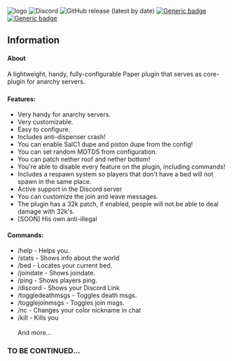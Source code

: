 ![logo](https://i.imgur.com/3ZXoqek.png)
![Discord](https://img.shields.io/discord/821430179040591873?color=%237289da&label=Discord&logo=%237289da&logoColor=%237289da&style=flat-square)
![GitHub release (latest by date)](https://img.shields.io/github/v/release/banimania/AnarchyCore?color=1231244444&style=flat-square)
[![Generic badge](https://img.shields.io/badge/Developing-v1.0.2-blue.svg?style=flat-square)](https://shields.io/)
[![Generic badge](https://img.shields.io/badge/Paper-1.12.2-red.svg?style=flat-square)](https://shields.io/)
###
<!-- INFORMATION -->
## Information
<!-- About -->
#### About
A lightweight, handy, fully-configurable Paper plugin that serves as core-plugin for anarchy servers.
###
<!-- FEATURES -->
#### Features:
* Very handy for anarchy servers.
* Very customizable.
* Easy to configure.
* Includes anti-dispenser crash!
* You can enable SalC1 dupe and piston dupe from the config!
* You can set random MOTDS from configuration.
* You can patch nether roof and nether bottom!
* You're able to disable every feature on the plugin, including commands!
* Includes a respawn system so players that don't have a bed will not spawn in the same place.
* Active support in the Discord server
* You can customize the join and leave messages.
* The plugin has a 32k patch, if enabled, people will not be able to deal damage with 32k's.
* [SOON] His own anti-illegal
<!-- COMMANDS -->
#### Commands:
* /help - Helps you.
* /stats - Shows info about the world
* /bed - Locates your current bed.
* /joindate - Shows joindate.
* /ping - Shows players ping.
* /discord - Shows your Discord Link
* /toggledeathmsgs - Toggles death msgs.
* /togglejoinmsgs - Toggles join msgs.
* /nc - Changes your color nickname in chat
* /kill - Kills you
<br><br>And more...

### TO BE CONTINUED...
